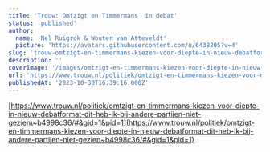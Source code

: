 ```yaml
---
title: 'Trouw: Omtzigt en Timmermans  in debat'
status: 'published'
author:
  name: 'Nel Ruigrok & Wouter van Atteveldt'
  picture: 'https://avatars.githubusercontent.com/u/6438205?v=4'
slug: 'trouw-omtzigt-en-timmermans-kiezen-voor-diepte-in-nieuw-debatformat'
description: ''
coverImage: '/images/omtzigt-en-timmermans-kiezen-voor-diepte-in-nieuw-debatformat-dit-heb-ik-bij-andere-partijen-niet-gezien-Q1Mj.jpeg'
url: 'https://www.trouw.nl/politiek/omtzigt-en-timmermans-kiezen-voor-diepte-in-nieuw-debatformat-dit-heb-ik-bij-andere-partijen-niet-gezien~b4998c36/#&gid=1&pid=1'
publishedAt: '2023-10-30T16:39:16.000Z'
---
```


[https://www.trouw.nl/politiek/omtzigt-en-timmermans-kiezen-voor-diepte-in-nieuw-debatformat-dit-heb-ik-bij-andere-partijen-niet-gezien\~b4998c36/#&gid=1&pid=1](https://www.trouw.nl/politiek/omtzigt-en-timmermans-kiezen-voor-diepte-in-nieuw-debatformat-dit-heb-ik-bij-andere-partijen-niet-gezien~b4998c36/#&gid=1&pid=1)

